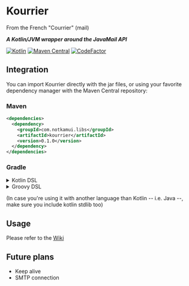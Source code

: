 # Kourrier

From the French "Courrier" (mail)

***A Kotlin/JVM wrapper around the JavaMail API***

[![Kotlin](https://img.shields.io/badge/Kotlin-1.5.30-7f52ff.svg)](https://kotlinlang.org)
[![Maven Central](https://img.shields.io/maven-central/v/com.notkamui.libs/kourrier.svg?label=Maven%20Central)](https://search.maven.org/search?q=g:%22com.notkamui.libs%22%20AND%20a:%22kourrier%22)
[![CodeFactor](https://www.codefactor.io/repository/github/notkamui/kourrier/badge)](https://www.codefactor.io/repository/github/notkamui/kourrier)

## Integration

You can import Kourrier directly with the jar files, or using your favorite dependency manager with the Maven Central
repository:

### Maven

```XML
<dependencies>
  <dependency>
    <groupId>com.notkamui.libs</groupId>
    <artifactId>kourrier</artifactId>
    <version>0.1.0</version>
  </dependency>
</dependencies>
```

### Gradle

<details>
<summary>Kotlin DSL</summary>
<p>

```kotlin
repositories {
  mavenCentral()
}

dependencies {
  implementation("com.notkamui.libs:kourrier:0.1.0")
}
```
</p>
</details>

<details>
<summary>Groovy DSL</summary>
<p>

```groovy
repositories {
  mavenCentral()
}

dependencies {
  implementation 'com.notkamui.libs:kourrier:0.1.0'
}
```
</p>
</details>

(In case you're using it with another language than Kotlin -- i.e. Java --, make sure you include kotlin stdlib too)

## Usage

Please refer to the [Wiki](https://github.com/notKamui/Kourrier/wiki)

## Future plans

- Keep alive
- SMTP connection
